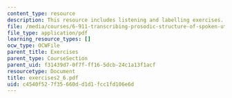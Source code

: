 ```yaml
---
content_type: resource
description: This resource includes listening and labelling exercises.
file: /media/courses/6-911-transcribing-prosodic-structure-of-spoken-utterances-with-tobi-january-iap-2006/c4540f527f35660dd1d1fcc1fd106e6d_exercises2_6.pdf
file_type: application/pdf
learning_resource_types: []
ocw_type: OCWFile
parent_title: Exercises
parent_type: CourseSection
parent_uid: f31439d7-0f7f-ff16-5dcb-24c1a13f1acf
resourcetype: Document
title: exercises2_6.pdf
uid: c4540f52-7f35-660d-d1d1-fcc1fd106e6d
---
```

